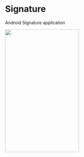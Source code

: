 # Signature
Android Signature application

<img src="https://user-images.githubusercontent.com/25587047/62322790-b2b87480-b45a-11e9-826f-0fe3eda65a50.png)" width="240" height="400">
